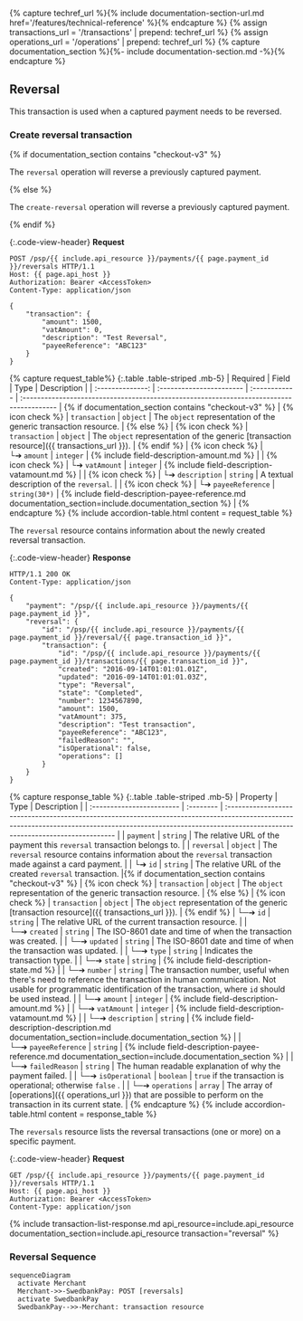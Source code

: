 {% capture techref_url %}{% include documentation-section-url.md href='/features/technical-reference' %}{% endcapture %}
{% assign transactions_url = '/transactions' | prepend: techref_url %}
{% assign operations_url = '/operations' | prepend: techref_url %}
{% capture documentation_section %}{%- include documentation-section.md -%}{% endcapture %}

## Reversal

This transaction is used when a captured payment needs to be reversed.

### Create reversal transaction

{% if documentation_section contains "checkout-v3" %}

The `reversal` operation will reverse a previously captured payment.

{% else %}

The `create-reversal` operation will reverse a previously captured payment.

{% endif %}

{:.code-view-header}
**Request**

```http
POST /psp/{{ include.api_resource }}/payments/{{ page.payment_id }}/reversals HTTP/1.1
Host: {{ page.api_host }}
Authorization: Bearer <AccessToken>
Content-Type: application/json

{
    "transaction": {
        "amount": 1500,
        "vatAmount": 0,
        "description": "Test Reversal",
        "payeeReference": "ABC123"
    }
}
```

{% capture request_table%}
{:.table .table-striped .mb-5}
|     Required     | Field                    | Type          | Description                                                                              |
| :--------------: | :----------------------- | :------------ | :--------------------------------------------------------------------------------------- | {% if documentation_section contains "checkout-v3" %}
| {% icon check %} | `transaction`            | `object`      | The `object` representation of the generic transaction resource. | {% else %}
| {% icon check %} | `transaction`            | `object`      | The `object` representation of the generic [transaction resource]({{ transactions_url }}). | {% endif %}
| {% icon check %} | └➔&nbsp;`amount`         | `integer`     | {% include field-description-amount.md %}                                                |
| {% icon check %} | └➔&nbsp;`vatAmount`      | `integer`     | {% include field-description-vatamount.md %}                                             |
| {% icon check %} | └➔&nbsp;`description`    | `string`      | A textual description of the `reversal`.                                                 |
| {% icon check %} | └➔&nbsp;`payeeReference` | `string(30*)` | {% include field-description-payee-reference.md documentation_section=include.documentation_section %}          |
{% endcapture %}
{% include accordion-table.html content = request_table
%}

The `reversal` resource contains information about the newly created reversal
transaction.

{:.code-view-header}
**Response**

```http
HTTP/1.1 200 OK
Content-Type: application/json

{
    "payment": "/psp/{{ include.api_resource }}/payments/{{ page.payment_id }}",
    "reversal": {
        "id": "/psp/{{ include.api_resource }}/payments/{{ page.payment_id }}/reversal/{{ page.transaction_id }}",
        "transaction": {
            "id": "/psp/{{ include.api_resource }}/payments/{{ page.payment_id }}/transactions/{{ page.transaction_id }}",
            "created": "2016-09-14T01:01:01.01Z",
            "updated": "2016-09-14T01:01:01.03Z",
            "type": "Reversal",
            "state": "Completed",
            "number": 1234567890,
            "amount": 1500,
            "vatAmount": 375,
            "description": "Test transaction",
            "payeeReference": "ABC123",
            "failedReason": "",
            "isOperational": false,
            "operations": []
        }
    }
}
```

{% capture response_table %}
{:.table .table-striped .mb-5}
| Property                  | Type      | Description                                                                                                                                                                                                  |
| :------------------------ | :-------- | :----------------------------------------------------------------------------------------------------------------------------------------------------------------------------------------------------------- |
| `payment`                 | `string`  | The relative URL of the payment this `reversal` transaction belongs to.                                                                                                                                      |
| `reversal`                | `object`  | The `reversal` resource contains information about the `reversal` transaction made against a card payment.                                                                                                    |
| └➔&nbsp;`id`              | `string`  | The relative URL of the created `reversal` transaction.                                                                                                                                                       |{% if documentation_section contains "checkout-v3" %}
| {% icon check %} | `transaction`            | `object`      | The `object` representation of the generic transaction resource. | {% else %}
| {% icon check %} | `transaction`            | `object`      | The `object` representation of the generic [transaction resource]({{ transactions_url }}). | {% endif %}
| └─➔&nbsp;`id`             | `string`  | The relative URL of the current  transaction  resource.                                                                                                                                                      |
| └─➔&nbsp;`created`        | `string`  | The ISO-8601 date and time of when the transaction was created.                                                                                                                                              |
| └─➔&nbsp;`updated`        | `string`  | The ISO-8601 date and time of when the transaction was updated.                                                                                                                                              |
| └─➔&nbsp;`type`           | `string`  | Indicates the transaction type.                                                                                                                                                                              |
| └─➔&nbsp;`state`          | `string`  | {% include field-description-state.md %}        |
| └─➔&nbsp;`number`         | `string`  | The transaction number, useful when there's need to reference the transaction in human communication. Not usable for programmatic identification of the transaction, where `id` should be used instead.      |
| └─➔&nbsp;`amount`         | `integer` | {% include field-description-amount.md %}                                                                                                                                                                    |
| └─➔&nbsp;`vatAmount`      | `integer` | {% include field-description-vatamount.md %}                                                                                                                                                                 |
| └─➔&nbsp;`description`    | `string`  | {% include field-description-description.md documentation_section=include.documentation_section %}                                                                                                                                  |
| └─➔&nbsp;`payeeReference` | `string`  | {% include field-description-payee-reference.md documentation_section=include.documentation_section %}                                                                                                                              |
| └─➔&nbsp;`failedReason`   | `string`  | The human readable explanation of why the payment failed.                                                                                                                                                    |
| └─➔&nbsp;`isOperational`  | `boolean` | `true`  if the transaction is operational; otherwise  `false` .                                                                                                                                              |
| └─➔&nbsp;`operations`     | `array`   | The array of [operations]({{ operations_url }}) that are possible to perform on the transaction in its current state.                                                                                                  |
{% endcapture %}
{% include accordion-table.html content = response_table %}

The `reversals` resource lists the reversal transactions (one or more) on a
specific payment.

{:.code-view-header}
**Request**

```http
GET /psp/{{ include.api_resource }}/payments/{{ page.payment_id }}/reversals HTTP/1.1
Host: {{ page.api_host }}
Authorization: Bearer <AccessToken>
Content-Type: application/json
```

{% include transaction-list-response.md api_resource=include.api_resource documentation_section=include.api_resource transaction="reversal" %}

### Reversal Sequence

```mermaid
sequenceDiagram
  activate Merchant
  Merchant->>-SwedbankPay: POST [reversals]
  activate SwedbankPay
  SwedbankPay-->>-Merchant: transaction resource
```

